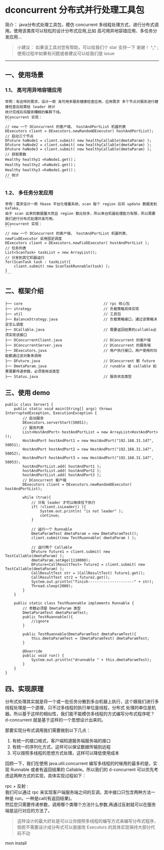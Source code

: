 # dconcurrent 分布式并行处理工具包
简介： java分布式处理工具包，模仿 concurrent 多线程处理方式，进行分布式调用。使用该类库可以轻松的设计分布式应用,比如 高可用异地容错应用、多任务分发应用...

> 小建议： 如果该工具对您有帮助，可以给我们个 star 支持一下 谢谢！ ^_^ ;使用过程中如果有问题或者建议可以给我们提 issue
  
 ---
## 一、使用场景
### 1.1、 高可用异地容错应用
    举例：有这样的需求，设计一款 高可用多服务健康检查应用，应用需求 多个节点对服务进行健康检查后投票给 leader 统计
    统计完成后将服务糟糕的集群下线。      
    DConcurrent 实现：
    ```
    // new 一个 DConcurrent 的客户端， hostAndPortList 机器列表
    DExecutors client = DExecutors.newRandomDExecutor( hostAndPortList);
    // 启动三个节点
    DFuture haNode1 = client.submit( new healthyCallable(dmetaParam) );
    DFuture haNode2 = client.submit( new healthyCallable(dmetaParam) );
    DFuture haNode3 = client.submit( new healthyCallable(dmetaParam) );
    // 获取票数
    Healthy healthy1 =haNode1.get()；
    Healthy healthy2 =haNode1.get()；
    Healthy healthy3 =haNode1.get()；
    // 统计
    ```
    
### 1.2、 多任务分发应用
    举例：需求设计一款 hbase 平台化增量系统，scan 每个 region 后将 update 数据发到 kafaka,
    由于 scan 出来的数据量大而且 region 数比较多，所以单台机器处理能力有限，所以需要我们进行分布式处理并高可用。      
    DConcurrent 实现：
    ```
    // new 一个 DConcurrent 的客户端， hostAndPortList 机器列表， newFixDExecutor 采用固定调度
    DExecutors client = DExecutors.newFixDExecutor( hostAndPortList );
    // 任务列表
    List<ScanTask> taskList = new ArrayList();
    // 分发到其它机器运行
    for(ScanTask task : taskList){
        client.submit( new ScanTaskRunnable(task) );
    }
    ```
    
## 二、框架介绍
```
├── core                                     // rpc 核心包
├── strategy                                 // 负载策略具体实现
├── util                                     // 工具包   
├── BalanceStrategy.java                     // 负载策略接口，通过该策略决定怎么调度    
├── DCallable.java                           // 需要返回结果的callable必须实现该接口
├── DConcurrentClient.java                   // DConcurrent 的客户端     
├── DConcurrentServer.java                   // DConcurrent 的服务端 
├── DExecutors.java                          // 用户执行接口，用户使用的功能都通过该对象来调用
├── DFuture.java                             // DConcurrent 都 future    
├── DmetaParam.java                          // runable 或 callable 如果需要传递参数，必须使用该类型
├── Status.java                              // 服务状态类型
```
 

## 三、使用 demo
```
public class Server1 {
    public static void main(String[] args) throws InterruptedException, ExecutionException {
        // 启动服务
        DExecutors.serverStart(50051);
        // 服务列表
        List<HostAndPort> hostAndPortList = new ArrayList<HostAndPort>();
        HostAndPort hostAndPort1 = new HostAndPort("192.168.31.147", 50051);
        HostAndPort hostAndPort2 = new HostAndPort("192.168.31.147", 50052);
        HostAndPort hostAndPort3 = new HostAndPort("192.168.31.147", 50053);
        hostAndPortList.add( hostAndPort1 );
        hostAndPortList.add( hostAndPort2 );
        hostAndPortList.add( hostAndPort3 );
        // DConcurrent 客户端
        DExecutors client = DExecutors.newRandomDExecutor( hostAndPortList);
    
        while (true){
            // 只有 leader 才可以继续往下执行
            if( !client.isLeader() ){
                System.out.println( "is not leader" );
                continue;
            }
            
            // 运行一个 Runnable
            DmetaParamTest dmetaParam = new DmetaParamTest();
            client.submit(new TestRuannable( dmetaParam ) );
            
            // 运行两个 Callable
            DFuture future1 = client.submit( new TestCallable(dmetaParam) );
            dmetaParam.setAge(1110000);
            DFuture<CallResultTest> future2 = client.submit( new TestCallable(dmetaParam) );
            CallResultTest str = (CallResultTest) future1.get();
            CallResultTest str2 = future2.get();
            System.out.println("finish---------------------" + str);
            Thread.sleep(2000);
        }
    }

    public static class TestRuannable implements Runnable {
        // 参数必须是 DmetaParam 类型
        DmetaParamTest dmetaParamTest;
        public TestRuannable(){
            //ignore
        }

        public TestRuannable(DmetaParamTest dmetaParamTest){
            this.dmetaParamTest = (DmetaParamTest) dmetaParamTest;
        }

        @Override
        public void run() {
            System.out.println("drunnable " + this.dmetaParamTest);
        }
    }
}
```

## 四、实现原理

分布式处理其实就是将一个或一批任务分散到多台机器上执行，这个跟我们进行多线程处理是一个道理，只不过多线程的执行单位是线程，分布式
处理的单位是机器。所以基于这样的相似性，我们能不能模仿多线程的方式编写分布式程序呢？d-concurrent 就是基于这样的一个思想设计出来的。      

那要实现分布式调用我们需要做到以下几点： 
1. 有统一的接口格式，客户端知道服务端服务端的接口
2. 有统一的序列化方式，这样可以保证数据传输到远程
3. 可以按照多线程的思想方式处理，这样可以降低使用成本

回顾一下，我们在使用 java.util.concurrent 编写多线程的时候用的最多的是，实现 Runnable 或者有返回结果的 Callable。所以我们的 d-concurrent
可以优先考虑这两种方式的实现，具体实现过程如下：

rpc + 反射 :      
我们可以通过 rpc 来实现客户端服务端之间的互调，其中接口只包含两种方法一种是 run，一种是call(有返回结果)。      
然后您只需要传递参数，调用哪个类哪个方法什么参数,再通过反射就可以在服务端是运行对应的方法了。


> 这样设计的最大好处是可以让你按照多线程的编写方式来编写分布式程序，倘若不需要设计成分布式可以直接改 Executors 的具体实现保持大部分代码不动      

mvn install

